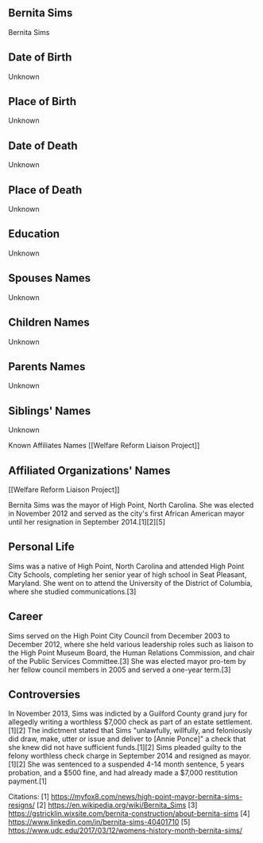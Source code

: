 ## Bernita Sims
Bernita Sims

## Date of Birth
Unknown

## Place of Birth
Unknown

## Date of Death
Unknown

## Place of Death
Unknown

## Education
Unknown

## Spouses Names
Unknown

## Children Names
Unknown

## Parents Names
Unknown

## Siblings' Names
Unknown

Known Affiliates Names
[[Welfare Reform Liaison Project]]

## Affiliated Organizations' Names
[[Welfare Reform Liaison Project]]

Bernita Sims was the mayor of High Point, North Carolina. She was elected in November 2012 and served as the city's first African American mayor until her resignation in September 2014.[1][2][5]

## Personal Life
Sims was a native of High Point, North Carolina and attended High Point City Schools, completing her senior year of high school in Seat Pleasant, Maryland. She went on to attend the University of the District of Columbia, where she studied communications.[3]

## Career
Sims served on the High Point City Council from December 2003 to December 2012, where she held various leadership roles such as liaison to the High Point Museum Board, the Human Relations Commission, and chair of the Public Services Committee.[3] She was elected mayor pro-tem by her fellow council members in 2005 and served a one-year term.[3]

## Controversies
In November 2013, Sims was indicted by a Guilford County grand jury for allegedly writing a worthless $7,000 check as part of an estate settlement.[1][2] The indictment stated that Sims "unlawfully, willfully, and feloniously did draw, make, utter or issue and deliver to [Annie Ponce]" a check that she knew did not have sufficient funds.[1][2] Sims pleaded guilty to the felony worthless check charge in September 2014 and resigned as mayor.[1][2] She was sentenced to a suspended 4-14 month sentence, 5 years probation, and a $500 fine, and had already made a $7,000 restitution payment.[1]

Citations:
[1] https://myfox8.com/news/high-point-mayor-bernita-sims-resigns/
[2] https://en.wikipedia.org/wiki/Bernita_Sims
[3] https://gstricklin.wixsite.com/bernita-construction/about-bernita-sims
[4] https://www.linkedin.com/in/bernita-sims-40401710
[5] https://www.udc.edu/2017/03/12/womens-history-month-bernita-sims/